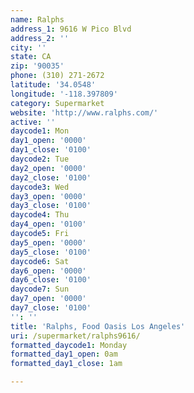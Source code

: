 ```yaml
---
name: Ralphs
address_1: 9616 W Pico Blvd
address_2: ''
city: ''
state: CA
zip: '90035'
phone: (310) 271-2672
latitude: '34.0548'
longitude: '-118.397809'
category: Supermarket
website: 'http://www.ralphs.com/'
active: ''
daycode1: Mon
day1_open: '0000'
day1_close: '0100'
daycode2: Tue
day2_open: '0000'
day2_close: '0100'
daycode3: Wed
day3_open: '0000'
day3_close: '0100'
daycode4: Thu
day4_open: '0100'
daycode5: Fri
day5_open: '0000'
day5_close: '0100'
daycode6: Sat
day6_open: '0000'
day6_close: '0100'
daycode7: Sun
day7_open: '0000'
day7_close: '0100'
'': ''
title: 'Ralphs, Food Oasis Los Angeles'
uri: /supermarket/ralphs9616/
formatted_daycode1: Monday
formatted_day1_open: 0am
formatted_day1_close: 1am

---
```

